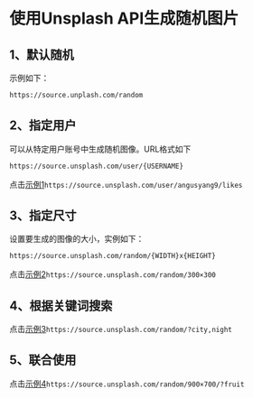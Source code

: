 # 使用Unsplash  API生成随机图片

## 1、默认随机

示例如下：

```HTML
https://source.unplash.com/random
```

## 2、指定用户

可以从特定用户账号中生成随机图像。URL格式如下

```html
https://source.unsplash.com/user/{USERNAME}
```

点击[示例1](https://source.unsplash.com/user/angusyang9/likes)`https://source.unsplash.com/user/angusyang9/likes`

## 3、指定尺寸

设置要生成的图像的大小，实例如下：

```html
https://source.unsplash.com/random/{WIDTH}x{HEIGHT}
```

点击[示例2](https://source.unsplash.com/random/300×300)`https://source.unsplash.com/random/300×300`

## 4、根据关键词搜索

点击[示例3](https://source.unsplash.com/random/?city,night)`https://source.unsplash.com/random/?city,night`

## 5、联合使用

点击[示例4](https://source.unsplash.com/random/900×700/?fruit)`https://source.unsplash.com/random/900×700/?fruit`

